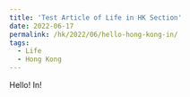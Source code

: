 ```yaml
---
title: 'Test Article of Life in HK Section'
date: 2022-06-17
permalink: /hk/2022/06/hello-hong-kong-in/
tags:
  - Life
  - Hong Kong
---
```


Hello! In!